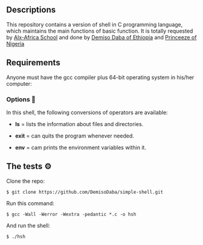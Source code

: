 ## Descriptions

This repository contains a version of shell in C programming language, which maintains the main functions of  basic function. It is totally requested by [Alx-Africa School](https://www.alxafrica.com/) and done by [Demiso Daba of Ethiopia](https://github.com/DemisoDaba/) and [Princeeze of Nigeria](https://github.com/Princeeze744/)


## Requirements

Anyone must have the gcc compiler plus 64-bit operating system in his/her computer:

### Options :mag_right:

In this shell, the following conversions of operators are available:

- **ls** = lists the information about files and directories.

- **exit** = can quits the program whenever needed.

- **env** = cam prints the environment variables within it.

## The tests ⚙
Clone the repo:

`$ git clone https://github.com/DemisoDaba/simple-shell.git`

Run this command:

`$ gcc -Wall -Werror -Wextra -pedantic *.c -o hsh`

And run the shell:

`$ ./hsh`
